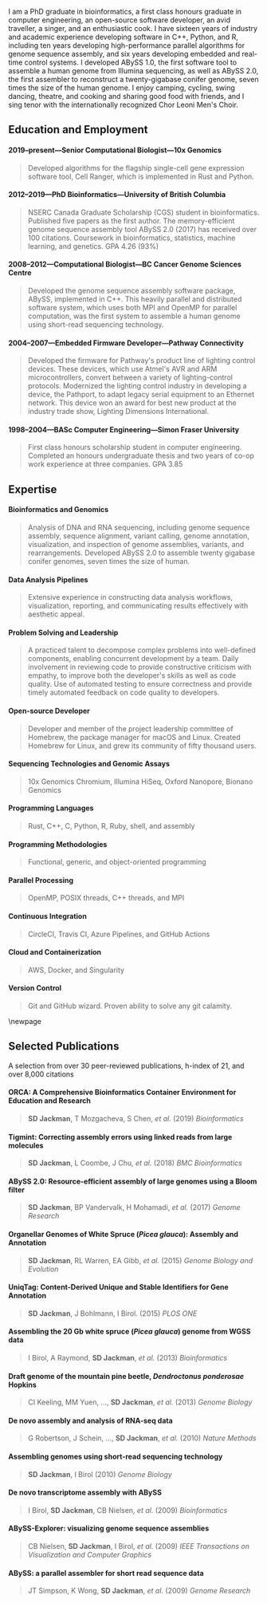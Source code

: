 I am a PhD graduate in bioinformatics, a first class honours graduate in computer engineering, an open-source software developer, an avid traveller, a singer, and an enthusiastic cook. I have sixteen years of industry and academic experience developing software in C++, Python, and R, including ten years developing high-performance parallel algorithms for genome sequence assembly, and six years developing embedded and real-time control systems. I developed ABySS 1.0, the first software tool to assemble a human genome from Illumina sequencing, as well as ABySS 2.0, the first assembler to reconstruct a twenty-gigabase conifer genome, seven times the size of the human genome. I enjoy camping, cycling, swing dancing, theatre, and cooking and sharing good food with friends, and I sing tenor with the internationally recognized Chor Leoni Men's Choir.

## Education and Employment

#### 2019–present—Senior Computational Biologist—10x Genomics

> Developed algorithms for the flagship single-cell gene expression software tool, Cell Ranger, which is implemented in Rust and Python.

#### 2012–2019—PhD Bioinformatics—University of British Columbia

> NSERC Canada Graduate Scholarship (CGS) student in bioinformatics. Published five papers as the first author. The memory-efficient genome sequence assembly tool ABySS 2.0 (2017) has received over 100 citations. Coursework in bioinformatics, statistics, machine learning, and genetics. GPA 4.26 (93%)

#### 2008–2012—Computational Biologist—BC Cancer Genome Sciences Centre

> Developed the genome sequence assembly software package, ABySS, implemented in C++. This heavily parallel and distributed software system, which uses both MPI and OpenMP for parallel computation, was the first system to assemble a human genome using short-read sequencing technology.

#### 2004–2007—Embedded Firmware Developer—Pathway Connectivity

> Developed the firmware for Pathway's product line of lighting control devices. These devices, which use Atmel's AVR and ARM microcontrollers, convert between a variety of lighting-control protocols. Modernized the lighting control industry in developing a device, the Pathport, to adapt legacy serial equipment to an Ethernet network. This device won an award for best new product at the industry trade show, Lighting Dimensions International.

#### 1998–2004—BASc Computer Engineering—Simon Fraser University

> First class honours scholarship student in computer engineering. Completed an honours undergraduate thesis and two years of co-op work experience at three companies. GPA 3.85

## Expertise

#### Bioinformatics and Genomics

> Analysis of DNA and RNA sequencing, including genome sequence assembly, sequence alignment, variant calling, genome annotation, visualization, and inspection of genome assemblies, variants, and rearrangements. Developed ABySS 2.0 to assemble twenty gigabase conifer genomes, seven times the size of human.

#### Data Analysis Pipelines

> Extensive experience in constructing data analysis workflows, visualization, reporting, and communicating results effectively with aesthetic appeal.

#### Problem Solving and Leadership

> A practiced talent to decompose complex problems into well-defined components, enabling concurrent development by a team. Daily involvement in reviewing code to provide constructive criticism with empathy, to improve both the developer's skills as well as code quality. Use of automated testing to ensure correctness and provide timely automated feedback on code quality to developers.

#### Open-source Developer

> Developer and member of the project leadership committee of Homebrew, the package manager for macOS and Linux. Created Homebrew for Linux, and grew its community of fifty thousand users.

#### Sequencing Technologies and Genomic Assays

> 10x Genomics Chromium, Illumina HiSeq, Oxford Nanopore, Bionano Genomics

#### Programming Languages

> Rust, C++, C, Python, R, Ruby, shell, and assembly

#### Programming Methodologies

> Functional, generic, and object-oriented programming

#### Parallel Processing

> OpenMP, POSIX threads, C++ threads, and MPI

#### Continuous Integration

> CircleCI, Travis CI, Azure Pipelines, and GitHub Actions

#### Cloud and Containerization

> AWS, Docker, and Singularity

#### Version Control

> Git and GitHub wizard. Proven ability to solve any git calamity.

\newpage

## Selected Publications

A selection from over 30 peer-reviewed publications, h-index of 21, and over 8,000 citations

#### ORCA: A Comprehensive Bioinformatics Container Environment for Education and Research
> **SD Jackman**, T Mozgacheva, S Chen, *et al.*
> (2019)
> *Bioinformatics*

#### Tigmint: Correcting assembly errors using linked reads from large molecules
> **SD Jackman**, L Coombe, J Chu, *et al.*
> (2018)
> *BMC Bioinformatics*

#### ABySS 2.0: Resource-efficient assembly of large genomes using a Bloom filter
> **SD Jackman**, BP Vandervalk, H Mohamadi, *et al.*
> (2017)
> *Genome Research*

#### Organellar Genomes of White Spruce (*Picea glauca*): Assembly and Annotation
> **SD Jackman**, RL Warren, EA Gibb, *et al.*
> (2015)
> *Genome Biology and Evolution*

#### UniqTag: Content-Derived Unique and Stable Identifiers for Gene Annotation
> **SD Jackman**, J Bohlmann, I Birol.
> (2015)
> *PLOS ONE*

#### Assembling the 20 Gb white spruce (*Picea glauca*) genome from WGSS data
> I Birol, A Raymond, **SD Jackman**, *et al.*
> (2013)
> _Bioinformatics_

#### Draft genome of the mountain pine beetle, *Dendroctonus ponderosae* Hopkins
> CI Keeling, MM Yuen, ..., **SD Jackman**, *et al.*
> (2013)
> _Genome Biology_

#### De novo assembly and analysis of RNA-seq data
> G Robertson, J Schein, ..., **SD Jackman**, *et al.*
> (2010)
> _Nature Methods_

#### Assembling genomes using short-read sequencing technology
> **SD Jackman**, I Birol
> (2010)
> _Genome Biology_

#### De novo transcriptome assembly with ABySS
> I Birol, **SD Jackman**, CB Nielsen, *et al.*
> (2009)
> _Bioinformatics_

#### ABySS-Explorer: visualizing genome sequence assemblies
> CB Nielsen, **SD Jackman**, I Birol, *et al.*
> (2009)
> _IEEE Transactions on Visualization and Computer Graphics_

#### ABySS: a parallel assembler for short read sequence data
> JT Simpson, K Wong, **SD Jackman**, *et al.*
> (2009)
> _Genome Research_
